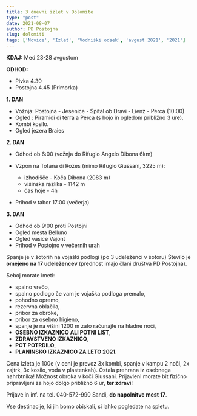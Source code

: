 ```yaml
---
title: 3 dnevni izlet v Dolomite
type: "post"
date: 2021-08-07
author: PD Postojna
slug: dolomiti
tags: ['Novice', 'Izlet', 'Vodniški odsek', 'avgust 2021', '2021']
---
```


**KDAJ:** Med 23-28 avgustom

**ODHOD:**
- Pivka 4.30 
- Postojna  4.45 (Primorka)

**1. DAN**
- Vožnja: Postojna - Jesenice - Špital ob Dravi - Lienz - Perca (10:00) 
- Ogled : Piramidi di terra a Perca (s hojo in ogledom približno 3 ure).
- Kombi kosilo. 
- Ogled jezera Braies

**2. DAN**
- Odhod ob 6:00 (vožnja do Rifugio Angelo Dibona 6km)
- Vzpon na Tofana di Rozes (mimo Rifugio Giussani, 3225 m):
    - izhodišče - Koča Dibona (2083 m)
    - višinska razlika - 1142 m
    - čas hoje - 4h

- Prihod v tabor 17:00 (večerja)

**3. DAN**
- Odhod ob 9:00 proti Postojni
- Ogled mesta Belluno
- Ogled vasice Vajont
- Prihod v Postojno v večernih urah


Spanje je v šotorih na vojaški podlogi (po 3 udeleženci v šotoru)
Število je **omejeno na 17 udeležencev** (prednost imajo člani društva PD Postojna).

Seboj morate imeti:
- spalno vrečo, 
- spalno podlogo če vam je vojaška podloga premalo,  
- pohodno opremo, 
- rezervna oblačila, 
- pribor za obroke,
- pribor za osebno higieno, 
- spanje je na višini 1200 m zato računajte na hladne noči,
- **OSEBNO IZKAZNICO ALI POTNI LIST**,
- **ZDRAVSTVENO IZKAZNICO**, 
- **PCT POTRDILO**,
- **PLANINSKO IZKAZNICO ZA LETO 2021**.

Cena izleta je 100e (v ceni je prevoz 3x kombi, spanje v kampu 2 noči, 2x zajtrk, 3x kosilo, voda v plastenkah). Ostala prehrana iz osebnega nahrbtnika! Možnost obroka v koči Giussani. Prijavleni morate bit fizično pripravljeni za hojo dolgo približno 6 ur, **ter zdravi**!

Prijave in inf. na tel. 040-572-990 Sandi, **do napolnitve mest 17**.

Vse destinacije, ki jih bomo obiskali, si lahko pogledate na spletu.
